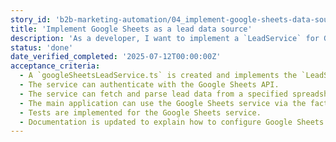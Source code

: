 ```yaml
---
story_id: 'b2b-marketing-automation/04_implement-google-sheets-data-source'
title: 'Implement Google Sheets as a lead data source'
description: 'As a developer, I want to implement a `LeadService` for Google Sheets so that I can fetch lead data from a spreadsheet.'
status: 'done'
date_verified_completed: '2025-07-12T00:00:00Z'
acceptance_criteria:
  - A `googleSheetsLeadService.ts` is created and implements the `LeadService` interface.
  - The service can authenticate with the Google Sheets API.
  - The service can fetch and parse lead data from a specified spreadsheet.
  - The main application can use the Google Sheets service via the factory.
  - Tests are implemented for the Google Sheets service.
  - Documentation is updated to explain how to configure Google Sheets access.
---
```

